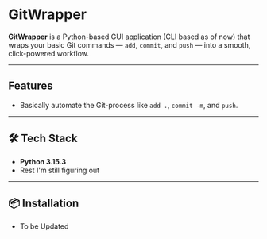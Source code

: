 # GitWrapper

**GitWrapper** is a Python-based GUI application  (CLI based as of now) that wraps your basic Git commands — `add`, `commit`, and `push` — into a smooth, click-powered workflow.  

---

##  Features

- Basically automate the Git-process like `add .`, `commit -m`, and `push`. 

---

## 🛠️ Tech Stack

- **Python 3.15.3**
- Rest I'm still figuring out

---

## 📦 Installation
 - To be Updated
